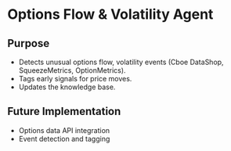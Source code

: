 # Options Flow & Volatility Agent

## Purpose
- Detects unusual options flow, volatility events (Cboe DataShop, SqueezeMetrics, OptionMetrics).
- Tags early signals for price moves.
- Updates the knowledge base.

## Future Implementation
- Options data API integration
- Event detection and tagging 